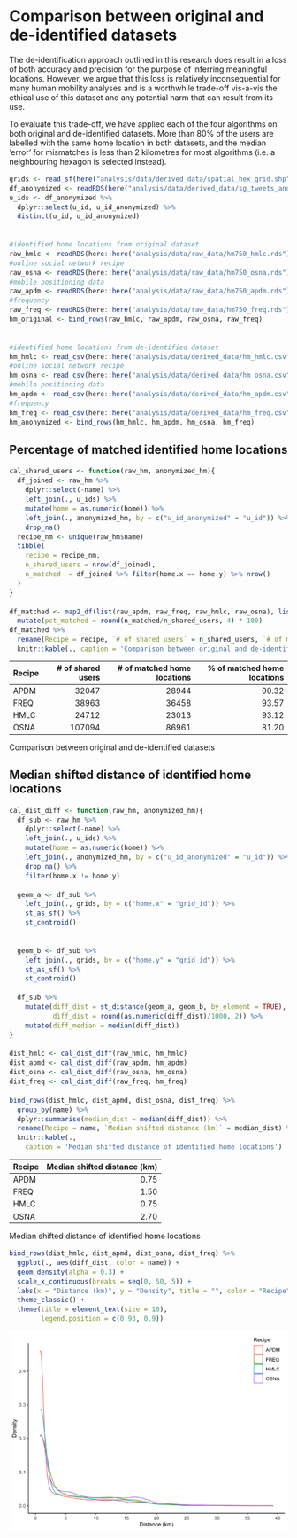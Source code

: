 Comparison between original and de-identified datasets
================

The de-identification approach outlined in this research does result in
a loss of both accuracy and precision for the purpose of inferring
meaningful locations. However, we argue that this loss is relatively
inconsequential for many human mobility analyses and is a worthwhile
trade-off vis-a-vis the ethical use of this dataset and any potential
harm that can result from its use.

To evaluate this trade-off, we have applied each of the four algorithms
on both original and de-identified datasets. More than 80% of the users
are labelled with the same home location in both datasets, and the
median ‘error’ for mismatches is less than 2 kilometres for most
algorithms (i.e. a neighbouring hexagon is selected instead).

``` r
grids <- read_sf(here("analysis/data/derived_data/spatial_hex_grid.shp")) 
df_anonymized <- readRDS(here("analysis/data/derived_data/sg_tweets_anonymized_20200929.rds"))
u_ids <- df_anonymized %>% 
  dplyr::select(u_id, u_id_anonymized) %>% 
  distinct(u_id, u_id_anonymized)


#identified home locations from original dataset
raw_hmlc <- readRDS(here::here("analysis/data/raw_data/hm750_hmlc.rds")) %>% mutate(name = "HMLC")
#online social network recipe
raw_osna <- readRDS(here::here("analysis/data/raw_data/hm750_osna.rds")) %>% mutate(name = "OSNA")
#mobile positioning data
raw_apdm <- readRDS(here::here("analysis/data/raw_data/hm750_apdm.rds")) %>% mutate(name = "APDM")
#frequency
raw_freq <- readRDS(here::here("analysis/data/raw_data/hm750_freq.rds")) %>% mutate(name = "FREQ")
hm_original <- bind_rows(raw_hmlc, raw_apdm, raw_osna, raw_freq)


#identified home locations from de-identified dataset
hm_hmlc <- read_csv(here::here("analysis/data/derived_data/hm_hmlc.csv")) 
#online social network recipe
hm_osna <- read_csv(here::here("analysis/data/derived_data/hm_osna.csv"))
#mobile positioning data
hm_apdm <- read_csv(here::here("analysis/data/derived_data/hm_apdm.csv")) 
#frequency
hm_freq <- read_csv(here::here("analysis/data/derived_data/hm_freq.csv")) 
hm_anonymized <- bind_rows(hm_hmlc, hm_apdm, hm_osna, hm_freq)
```

## Percentage of matched identified home locations

``` r
cal_shared_users <- function(raw_hm, anonymized_hm){
  df_joined <- raw_hm %>% 
    dplyr::select(-name) %>% 
    left_join(., u_ids) %>% 
    mutate(home = as.numeric(home)) %>%
    left_join(., anonymized_hm, by = c("u_id_anonymized" = "u_id")) %>% 
    drop_na()
  recipe_nm <- unique(raw_hm$name)
  tibble(
    recipe = recipe_nm,
    n_shared_users = nrow(df_joined), 
    n_matched  = df_joined %>% filter(home.x == home.y) %>% nrow()
  )
}

df_matched <- map2_df(list(raw_apdm, raw_freq, raw_hmlc, raw_osna), list(hm_apdm, hm_freq, hm_hmlc, hm_osna), function(x, y) cal_shared_users(x, y)) %>% 
  mutate(pct_matched = round(n_matched/n_shared_users, 4) * 100)
df_matched %>% 
  rename(Recipe = recipe, `# of shared users` = n_shared_users, `# of matched home locations` = n_matched, `% of matched home locations` = pct_matched) %>% 
  knitr::kable(., caption = 'Comparison between original and de-identified datasets')
```

| Recipe | \# of shared users | \# of matched home locations | % of matched home locations |
| :----- | -----------------: | ---------------------------: | --------------------------: |
| APDM   |              32047 |                        28944 |                       90.32 |
| FREQ   |              38963 |                        36458 |                       93.57 |
| HMLC   |              24712 |                        23013 |                       93.12 |
| OSNA   |             107094 |                        86961 |                       81.20 |

Comparison between original and de-identified datasets

## Median shifted distance of identified home locations

``` r
cal_dist_diff <- function(raw_hm, anonymized_hm){
  df_sub <- raw_hm %>% 
    dplyr::select(-name) %>% 
    left_join(., u_ids) %>% 
    mutate(home = as.numeric(home)) %>%
    left_join(., anonymized_hm, by = c("u_id_anonymized" = "u_id")) %>% 
    drop_na() %>% 
    filter(home.x != home.y)  
  
  geom_a <- df_sub %>% 
    left_join(., grids, by = c("home.x" = "grid_id")) %>% 
    st_as_sf() %>% 
    st_centroid()
  
  
  geom_b <- df_sub %>% 
    left_join(., grids, by = c("home.y" = "grid_id")) %>% 
    st_as_sf() %>% 
    st_centroid()
  
  df_sub %>% 
    mutate(diff_dist = st_distance(geom_a, geom_b, by_element = TRUE),
           diff_dist = round(as.numeric(diff_dist)/1000, 2)) %>% 
    mutate(diff_median = median(diff_dist))
}

dist_hmlc <- cal_dist_diff(raw_hmlc, hm_hmlc)
dist_apmd <- cal_dist_diff(raw_apdm, hm_apdm)
dist_osna <- cal_dist_diff(raw_osna, hm_osna)
dist_freq <- cal_dist_diff(raw_freq, hm_freq)

bind_rows(dist_hmlc, dist_apmd, dist_osna, dist_freq) %>% 
  group_by(name) %>% 
  dplyr::summarise(median_dist = median(diff_dist)) %>% 
  rename(Recipe = name, `Median shifted distance (km)` = median_dist) %>% 
  knitr::kable(., 
    caption = 'Median shifted distance of identified home locations') 
```

| Recipe | Median shifted distance (km) |
| :----- | ---------------------------: |
| APDM   |                         0.75 |
| FREQ   |                         1.50 |
| HMLC   |                         0.75 |
| OSNA   |                         2.70 |

Median shifted distance of identified home locations

``` r
bind_rows(dist_hmlc, dist_apmd, dist_osna, dist_freq) %>% 
  ggplot(., aes(diff_dist, color = name)) +
  geom_density(alpha = 0.3) + 
  scale_x_continuous(breaks = seq(0, 50, 5)) +
  labs(x = "Distance (km)", y = "Density", title = "", color = "Recipe") + 
  theme_classic() + 
  theme(title = element_text(size = 10), 
        legend.position = c(0.93, 0.9))
```

<img src="05-appendix-comparison-between-raw-and-deidentified-datasets_files/figure-gfm/unnamed-chunk-4-1.png" style="display: block; margin: auto;" />
